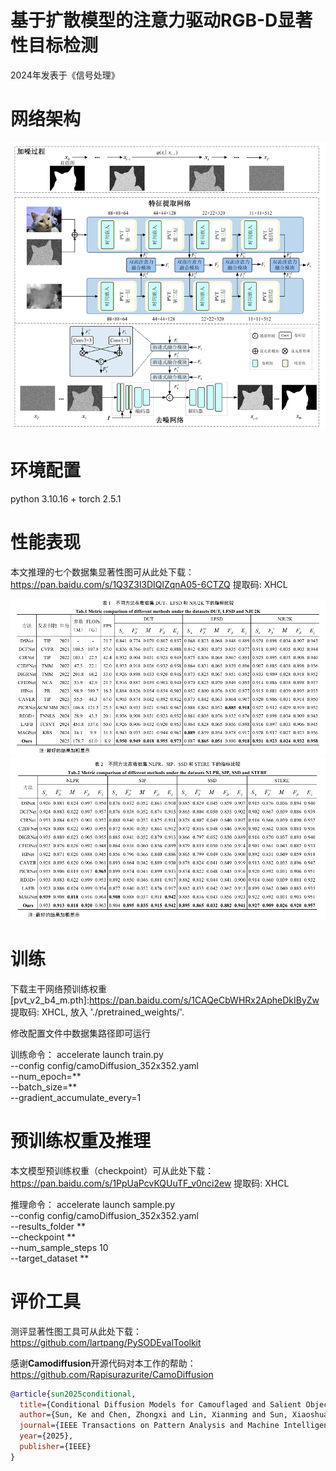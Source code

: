 # 基于扩散模型的注意力驱动RGB-D显著性目标检测
2024年发表于《信号处理》

# 网络架构
   <div align=center>
   <img src="https://github.com/Shixiang02/Attention-driven-RGB-D-salient-object-detection-based-on-diffusion-model/blob/main/image.png">
   </div>
   
   
# 环境配置
   python 3.10.16 + torch 2.5.1


# 性能表现
   本文推理的七个数据集显著性图可从此处下载：https://pan.baidu.com/s/1Q3Z3l3DIQlZqnA05-6CTZQ 提取码: XHCL
      
   ![Image](https://github.com/Shixiang02/Attention-driven-RGB-D-salient-object-detection-based-on-diffusion-model/blob/main/table1.png)
   ![Image](https://github.com/Shixiang02/Attention-driven-RGB-D-salient-object-detection-based-on-diffusion-model/blob/main/table2.png)
   
   
# 训练   
   下载主干网络预训练权重 [pvt_v2_b4_m.pth]:https://pan.baidu.com/s/1CAQeCbWHRx2ApheDkIByZw 提取码: XHCL, 放入 './pretrained_weights/'. 
   
   修改配置文件中数据集路径即可运行
   
   训练命令：
   accelerate launch train.py \
   --config config/camoDiffusion_352x352.yaml \
   --num_epoch=** \
   --batch_size=** \
   --gradient_accumulate_every=1



# 预训练权重及推理
  本文模型预训练权重（checkpoint）可从此处下载：https://pan.baidu.com/s/1PpUaPcvKQUuTF_v0nci2ew 提取码: XHCL
  
  推理命令：
  accelerate launch sample.py \
  --config config/camoDiffusion_352x352.yaml \
  --results_folder ** \
  --checkpoint ** \
  --num_sample_steps 10 \
  --target_dataset ** 

   
# 评价工具
   测评显著性图工具可从此处下载：https://github.com/lartpang/PySODEvalToolkit

   
感谢**Camodiffusion**开源代码对本工作的帮助：https://github.com/Rapisurazurite/CamoDiffusion
```bibtex
@article{sun2025conditional,
  title={Conditional Diffusion Models for Camouflaged and Salient Object Detection},
  author={Sun, Ke and Chen, Zhongxi and Lin, Xianming and Sun, Xiaoshuai and Liu, Hong and Ji, Rongrong},
  journal={IEEE Transactions on Pattern Analysis and Machine Intelligence},
  year={2025},
  publisher={IEEE}
}



